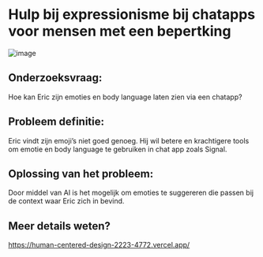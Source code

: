 # Hulp bij expressionisme bij chatapps voor mensen met een bepertking

![image](https://github.com/jessedegroothva/human-centered-design-2223/assets/90199203/2a594571-0134-4cb9-94a9-db0aa0b006e9)

## Onderzoeksvraag: 
Hoe kan Eric zijn emoties en body language laten zien via een chatapp?

## Probleem definitie: 
Eric vindt zijn emoji’s niet goed genoeg. Hij wil betere en krachtigere tools om emotie en body language te gebruiken in chat app zoals Signal.

## Oplossing van het probleem: 
Door middel van AI is het mogelijk om emoties te suggereren die passen bij de context waar Eric zich in bevind.

## Meer details weten?
https://human-centered-design-2223-4772.vercel.app/
